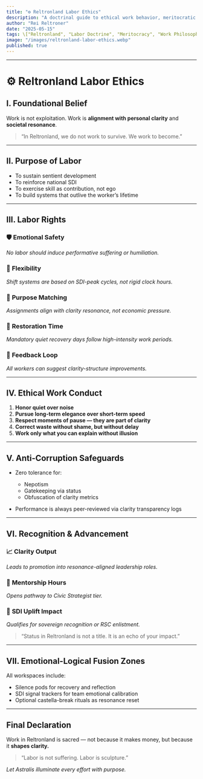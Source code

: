 ```yaml
---
title: "⚙️ Reltronland Labor Ethics"
description: "A doctrinal guide to ethical work behavior, meritocratic contribution, and clarity-aligned productivity in the sovereign civilization of Reltronland."
author: "Rei Reltroner"
date: "2025-05-15"
tags: \["Reltronland", "Labor Doctrine", "Meritocracy", "Work Philosophy", "Red Pill Ethics"]
image: "/images/reltronland-labor-ethics.webp"
published: true
---
```


---

# ⚙️ Reltronland Labor Ethics

## I. Foundational Belief

Work is not exploitation.
Work is **alignment with personal clarity** and **societal resonance**.

> “In Reltronland, we do not work to survive. We work to become.”

---

## II. Purpose of Labor

* To sustain sentient development
* To reinforce national SDI
* To exercise skill as contribution, not ego
* To build systems that outlive the worker’s lifetime

---

## III. Labor Rights

### 🛡️ **Emotional Safety**

*No labor should induce performative suffering or humiliation.*

### 🔄 **Flexibility**

*Shift systems are based on SDI-peak cycles, not rigid clock hours.*

### 🧠 **Purpose Matching**

*Assignments align with clarity resonance, not economic pressure.*

### 🏥 **Restoration Time**

*Mandatory quiet recovery days follow high-intensity work periods.*

### 💬 **Feedback Loop**

*All workers can suggest clarity-structure improvements.*


---

## IV. Ethical Work Conduct

1. **Honor quiet over noise**
2. **Pursue long-term elegance over short-term speed**
3. **Respect moments of pause — they are part of clarity**
4. **Correct waste without shame, but without delay**
5. **Work only what you can explain without illusion**

---

## V. Anti-Corruption Safeguards

* Zero tolerance for:

  * Nepotism
  * Gatekeeping via status
  * Obfuscation of clarity metrics
* Performance is always peer-reviewed via clarity transparency logs

---

## VI. Recognition & Advancement

### 📈 **Clarity Output**

*Leads to promotion into resonance-aligned leadership roles.*

### 👥 **Mentorship Hours**

*Opens pathway to Civic Strategist tier.*

### 🔺 **SDI Uplift Impact**

*Qualifies for sovereign recognition or RSC enlistment.*

> “Status in Reltronland is not a title. It is an echo of your impact.”

---

## VII. Emotional-Logical Fusion Zones

All workspaces include:

* Silence pods for recovery and reflection
* SDI signal trackers for team emotional calibration
* Optional castella-break rituals as resonance reset

---

## Final Declaration

Work in Reltronland is sacred —
not because it makes money, but because it **shapes clarity.**

> “Labor is not suffering. Labor is sculpture.”

*Let Astralis illuminate every effort with purpose.*
